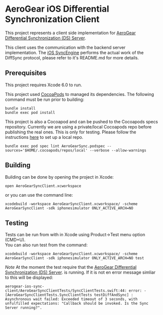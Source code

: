 # AeroGear iOS Differential Synchronization Client 
This project represents a client side implementation for [AeroGear Differential 
Synchronization (DS) Server](https://github.com/danbev/aerogear-sync-server/tree/differential-synchronization).

This client uses the communication with the backend server implementation. The [iOS SyncEngine](https://github.com/danbev/aerogear-ios-sync)
performs the actual work of the DiffSync protocol, please refer to it's README.md for more details.

## Prerequisites 
This project requires Xcode 6.0 to run.

This project used [CocoaPods](http://cocoapods.org/) to managed its dependencies. The following command 
must be run prior to building:
    
    bundle install
    bundle exec pod install

This project is also a Cocoapod and can be pushed to the Cocoapods specs repository.
Currently we are using a private/local Cocoapods repo before publishing the real ones. This is only for testing. Please
follow the instructions [here](https://github.com/danbev/Cocoapods-repo) to set up a local repo.

    bundle exec pod spec lint AeroGearSync.podspec --sources='$HOME/.cocoapods/repos/local' --verbose --allow-warnings

## Building

Building can be done by opening the project in Xcode:

    open AeroGearSyncClient.xcworkspace

or you can use the command line:

    xcodebuild -workspace AeroGearSyncClient.xcworkspace/ -scheme AeroGearSyncClient -sdk iphonesimulator ONLY_ACTIVE_ARCH=NO

## Testing
Tests can be run from with in Xcode using Product->Test menu option (CMD+U).  
You can also run test from the command:

    xcodebuild -workspace AeroGearSyncClient.xcworkspace/ -scheme AeroGearSyncClient -sdk iphonesimulator ONLY_ACTIVE_ARCH=NO test

_Note_ At the moment the test require that the [AeroGear Differential Synchronization (DS) Server](https://github.com/danbev/aerogear-sync-server/tree/differential-synchronization).
is running. If it is not en error message simliar to this will be displayed:
```shell
aerogear-ios-sync-client/AeroGearSyncClientTests/SyncClientTests.swift:44: error: -[AeroGearSyncClientTests.SyncClientTests testDiffAndSync] : Asynchronous wait failed: Exceeded timeout of 3 seconds, with unfulfilled expectations: "Callback should be invoked. Is the Sync Server running?".
```






    


